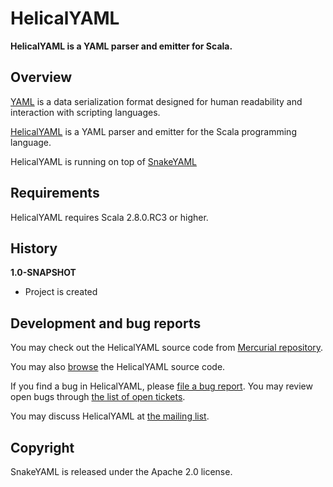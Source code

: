 # HelicalYAML #

**HelicalYAML is a YAML parser and emitter for Scala.**


## Overview ##

[YAML](http://yaml.org/) is a data serialization format designed for human
readability and interaction with scripting languages.

[HelicalYAML](http://code.google.com/p/helicalyaml/) is a YAML parser and emitter for
the Scala programming language.

HelicalYAML is running on top of [SnakeYAML](http://code.google.com/p/snakeyaml/)

## Requirements ##

HelicalYAML requires Scala 2.8.0.RC3 or higher.


## History ##
**1.0-SNAPSHOT**
  * Project is created

## Development and bug reports ##

You may check out the HelicalYAML source code from
[Mercurial repository](http://code.google.com/p/helicalyaml/source/checkout).

You may also
[browse](http://code.google.com/p/helicalyaml/source/browse/) the HelicalYAML source code.

If you find a bug in HelicalYAML, please
[file a bug report](http://code.google.com/p/helicalyaml/issues/entry).
You may review open bugs through
[the list of open tickets](http://code.google.com/p/helicalyaml/issues/list).

You may discuss HelicalYAML at
[the mailing list](http://groups.google.com/group/snakeyaml-core).

## Copyright ##
SnakeYAML is released under the Apache 2.0 license.